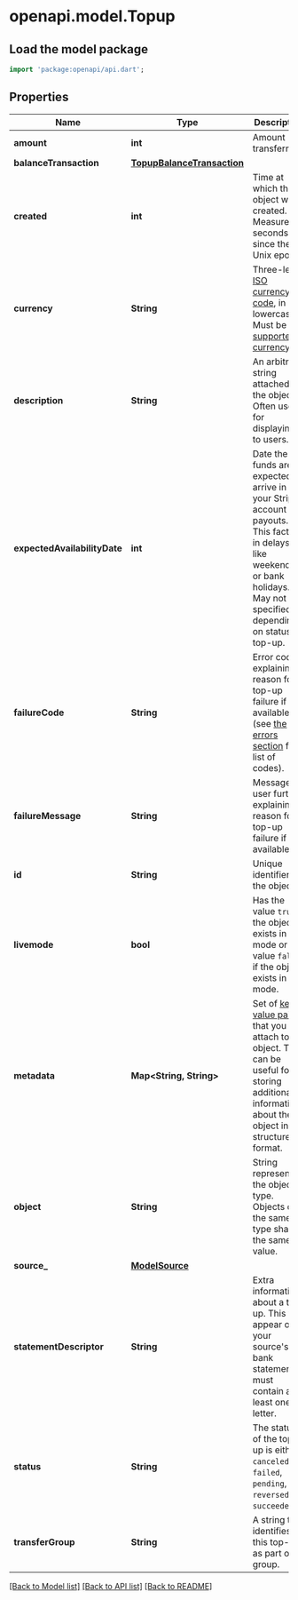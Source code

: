 # openapi.model.Topup

## Load the model package
```dart
import 'package:openapi/api.dart';
```

## Properties
Name | Type | Description | Notes
------------ | ------------- | ------------- | -------------
**amount** | **int** | Amount transferred. | 
**balanceTransaction** | [**TopupBalanceTransaction**](TopupBalanceTransaction.md) |  | [optional] 
**created** | **int** | Time at which the object was created. Measured in seconds since the Unix epoch. | 
**currency** | **String** | Three-letter [ISO currency code](https://www.iso.org/iso-4217-currency-codes.html), in lowercase. Must be a [supported currency](https://stripe.com/docs/currencies). | 
**description** | **String** | An arbitrary string attached to the object. Often useful for displaying to users. | [optional] 
**expectedAvailabilityDate** | **int** | Date the funds are expected to arrive in your Stripe account for payouts. This factors in delays like weekends or bank holidays. May not be specified depending on status of top-up. | [optional] 
**failureCode** | **String** | Error code explaining reason for top-up failure if available (see [the errors section](https://stripe.com/docs/api#errors) for a list of codes). | [optional] 
**failureMessage** | **String** | Message to user further explaining reason for top-up failure if available. | [optional] 
**id** | **String** | Unique identifier for the object. | 
**livemode** | **bool** | Has the value `true` if the object exists in live mode or the value `false` if the object exists in test mode. | 
**metadata** | **Map<String, String>** | Set of [key-value pairs](https://stripe.com/docs/api/metadata) that you can attach to an object. This can be useful for storing additional information about the object in a structured format. | [default to const {}]
**object** | **String** | String representing the object's type. Objects of the same type share the same value. | 
**source_** | [**ModelSource**](ModelSource.md) |  | [optional] 
**statementDescriptor** | **String** | Extra information about a top-up. This will appear on your source's bank statement. It must contain at least one letter. | [optional] 
**status** | **String** | The status of the top-up is either `canceled`, `failed`, `pending`, `reversed`, or `succeeded`. | 
**transferGroup** | **String** | A string that identifies this top-up as part of a group. | [optional] 

[[Back to Model list]](../README.md#documentation-for-models) [[Back to API list]](../README.md#documentation-for-api-endpoints) [[Back to README]](../README.md)


